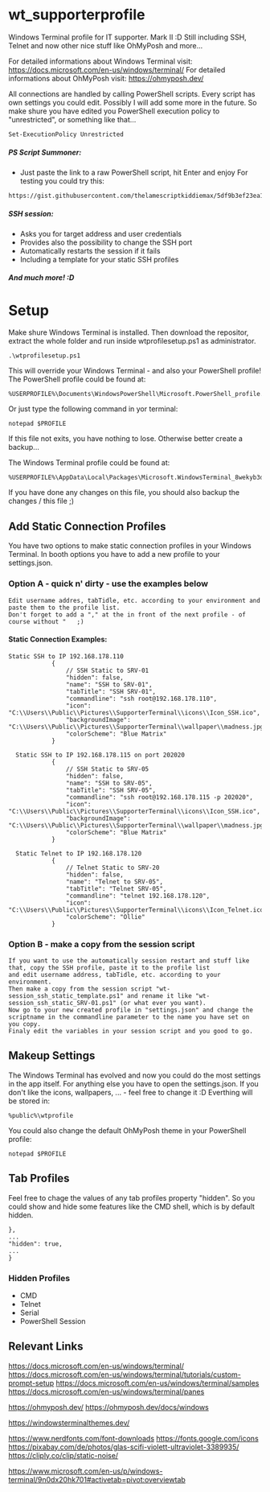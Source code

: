 # wt_supporterprofile
Windows Terminal profile for IT supporter.
Mark II :D
Still including SSH, Telnet and now other nice stuff like OhMyPosh and more...

For detailed informations about 
Windows Terminal visit: https://docs.microsoft.com/en-us/windows/terminal/
For detailed informations about 
OhMyPosh visit: https://ohmyposh.dev/

All connections are handled by calling PowerShell scripts. 
Every script has own settings you could edit. Possibly I will add some more in the future.
So make shure you have edited you PowerShell execution policy to "unrestricted", or something like that...
```
Set-ExecutionPolicy Unrestricted
```

##### PS Script Summoner:
 - Just paste the link to a raw PowerShell script, hit Enter and enjoy
For testing you could try this:
```
https://gist.githubusercontent.com/thelamescriptkiddiemax/5df9b3ef23ea10e6ec3cc807063a3c17/raw/9b42d7ac5a14d6768e8a77f3ae90a3e5e6d2c194/sshkeydude.ps1
```

##### SSH session:
 - Asks you for target address and user credentials
 - Provides also the possibility to change the SSH port
 - Automatically restarts the session if it fails
 - Including a template for your static SSH profiles

##### And much more! :D

# Setup
Make shure Windows Terminal is installed. Then download the repositor, extract the whole folder and run inside wtprofilesetup.ps1 as administrator.
```
.\wtprofilesetup.ps1
```
This will override your Windows Terminal - and also your PowerShell profile! The PowerShell profile could be found at:
```
%USERPROFILE%\Documents\WindowsPowerShell\Microsoft.PowerShell_profile.ps1
```
Or just type the following command in yor terminal:
```
notepad $PROFILE
```
If this file not exits, you have nothing to lose. Otherwise better create a backup...

The Windows Terminal profile could be found at:
```
%USERPROFILE%\AppData\Local\Packages\Microsoft.WindowsTerminal_8wekyb3d8bbwe\LocalState
```
If you have done any changes on this file, you should also backup the changes / this file ;)

## Add Static Connection Profiles
You have two options to make static connection profiles in your Windows Terminal. In booth options you have to add a new profile to your settings.json.

### Option A - quick n' dirty - use the examples below
```
Edit username addres, tabTidle, etc. according to your environment and paste them to the profile list.
Don't forget to add a "," at the in front of the next profile - of course without "   ;)
```

#### Static Connection Examples:
```
Static SSH to IP 192.168.178.110
            {
                // SSH Static to SRV-01
                "hidden": false,
                "name": "SSH to SRV-01",
                "tabTitle": "SSH SRV-01",
                "commandline": "ssh root@192.168.178.110",
                "icon": "C:\\Users\\Public\\Pictures\\SupporterTerminal\\icons\\Icon_SSH.ico",
                "backgroundImage": "C:\\Users\\Public\\Pictures\\SupporterTerminal\\wallpaper\\madness.jpg",
                "colorScheme": "Blue Matrix"
            }

  Static SSH to IP 192.168.178.115 on port 202020
            {
                // SSH Static to SRV-05
                "hidden": false,
                "name": "SSH to SRV-05",
                "tabTitle": "SSH SRV-05",
                "commandline": "ssh root@192.168.178.115 -p 202020",
                "icon": "C:\\Users\\Public\\Pictures\\SupporterTerminal\\icons\\Icon_SSH.ico",
                "backgroundImage": "C:\\Users\\Public\\Pictures\\SupporterTerminal\\wallpaper\\madness.jpg",
                "colorScheme": "Blue Matrix"
            }

  Static Telnet to IP 192.168.178.120
            {
                // Telnet Static to SRV-20
                "hidden": false,
                "name": "Telnet to SRV-05",
                "tabTitle": "Telnet SRV-05",
                "commandline": "telnet 192.168.178.120",
                "icon": "C:\\Users\\Public\\Pictures\\SupporterTerminal\\icons\\Icon_Telnet.ico",
                "colorScheme": "Ollie"
            }

```

### Option B - make a copy from the session script
```
If you want to use the automatically session restart and stuff like that, copy the SSH profile, paste it to the profile list
and edit username address, tabTidle, etc. according to your environment.
Then make a copy from the session script "wt-session_ssh_static_template.ps1" and rename it like "wt-session_ssh_static_SRV-01.ps1" (or what ever you want).
Now go to your new created profile in "settings.json" and change the scriptname in the commandline parameter to the name you have set on you copy.
Finaly edit the variables in your session script and you good to go.
```

## Makeup Settings
The Windows Terminal has evolved and now you could do the most settings in the app itself. For anything else you have to open the settings.json.
If you don't like the icons, wallpapers, ... - feel free to change it :D
Everthing will be stored in:
```
%public%\wtprofile
```

You could also change the default OhMyPosh theme in your PowerShell profile:
```
notepad $PROFILE
```

## Tab Profiles
Feel free to chage the values of any tab profiles property "hidden". So you could show and hide some features like the CMD shell, which is by default hidden.

    },
    ...
    "hidden": true,
    ...
    }

### Hidden Profiles
 - CMD
 - Telnet
 - Serial
 - PowerShell Session

## Relevant Links
https://docs.microsoft.com/en-us/windows/terminal/
https://docs.microsoft.com/en-us/windows/terminal/tutorials/custom-prompt-setup
https://docs.microsoft.com/en-us/windows/terminal/samples
https://docs.microsoft.com/en-us/windows/terminal/panes

https://ohmyposh.dev/
https://ohmyposh.dev/docs/windows

https://windowsterminalthemes.dev/

https://www.nerdfonts.com/font-downloads
https://fonts.google.com/icons
https://pixabay.com/de/photos/glas-scifi-violett-ultraviolet-3389935/
https://cliply.co/clip/static-noise/

https://www.microsoft.com/en-us/p/windows-terminal/9n0dx20hk701#activetab=pivot:overviewtab
